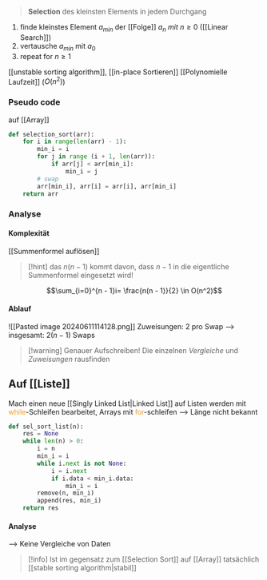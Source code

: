 > **Selection** des kleinsten Elements in jedem Durchgang 
1. finde kleinstes Element $a_{min}$ der [[Folge]] $a_{n}\ mit\ n \geq 0$ ([[Linear Search]])
2. vertausche $a_{min}$ mit $a_{0}$
3. repeat for $n \geq 1$

[[unstable sorting algorithm]], [[in-place Sortieren]] [[Polynomielle Laufzeit]] ($O(n^{2})$)

### Pseudo code
auf [[Array]]
```python
def selection_sort(arr):
	for i in range(len(arr) - 1):
		min_i = i
		for j in range (i + 1, len(arr)):
			if arr[j] < arr[min_i]:
				min_i = j
		# swap
		arr[min_i], arr[i] = arr[i], arr[min_i]
	return arr
```



### Analyse
#### Komplexität
[[Summenformel auflösen]]
> [!hint] das $n(n-1)$ kommt davon, dass $n - 1$ in die eigentliche Summenformel eingesetzt wird!


$$\sum_{i=0}^{n - 1}i= \frac{n(n - 1)}{2} \in O(n^2)$$

#### Ablauf
![[Pasted image 20240611114128.png]]
Zuweisungen: 2 pro Swap
--> insgesamt: $2(n - 1)$ Swaps

> [!warning] Genauer Aufschreiben! 
> Die einzelnen _Vergleiche_ und _Zuweisungen_ rausfinden


## Auf [[Liste]]
Mach einen neue [[Singly Linked List|Linked List]] auf
Listen werden mit <span style="color:rgb(245, 154, 35)">while</span>-Schleifen bearbeitet, Arrays mit <span style="color:rgb(245, 154, 35)">for</span>-schleifen
--> Länge nicht bekannt
```python
def sel_sort_list(n):
	res = None
	while len(n) > 0:
		i = n
		min_i = i
		while i.next is not None:
			i = i.next
			if i.data < min_i.data:
				min_i = i
		remove(n, min_i)
		append(res, min_i)
	return res
```

#### Analyse
--> Keine Vergleiche von Daten
> [!info] Ist im gegensatz zum [[Selection Sort]] auf [[Array]] tatsächlich [[stable sorting algorithm|stabil]] 